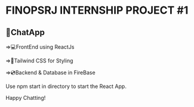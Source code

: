 # FINOPSRJ INTERNSHIP PROJECT #1
## **💬ChatApp**

=>💻FrontEnd using ReactJs

=>🍃Tailwind CSS for Styling

=>💿Backend & Database in FireBase

Use npm start in directory to start the React App.

Happy Chatting!
